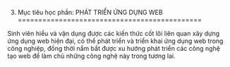 3. Mục tiêu học phần: PHÁT TRIỂN ỨNG DỤNG WEB
=============================================

Sinh viên hiểu và vận dụng được các kiến thức cốt lõi liên quan xây dựng
ứng dụng web hiện đại, có thể phát triển và triển khai ứng dụng web
trong công nghiệp, đồng thời nắm bắt được xu hướng phát triển các công
nghệ tạo web để làm chủ những công nghệ này trong tương lai.


